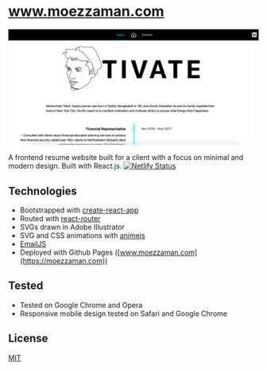 # www.moezzaman.com

![screenshot](public/screenshot.png)

A frontend resume website built for a client with a focus on minimal and modern design. Built with React.js.
[![Netlify Status](https://api.netlify.com/api/v1/badges/2582f629-3742-4ca8-98ac-338bedb72c01/deploy-status)](https://app.netlify.com/sites/kind-ardinghelli-87cf0b/deploys)

## Technologies
* Bootstrapped with [create-react-app](https://github.com/facebook/create-react-app)
* Routed with [react-router](https://github.com/ReactTraining/react-router)
* SVGs drawn in Adobe Illustrator
* SVG and CSS animations with [animejs](https://animejs.com/)
* [EmailJS](https://www.emailjs.com/)
* Deployed with Github Pages ([www.moezzaman.com](https://moezzaman.com))

## Tested
* Tested on Google Chrome and Opera
* Responsive mobile design tested on Safari and Google Chrome

## License
[MIT](https://choosealicense.com/licenses/mit/)